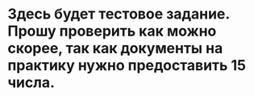 # Здесь будет тестовое задание. Прошу проверить как можно скорее, так как документы на практику нужно предоставить 15 числа.

